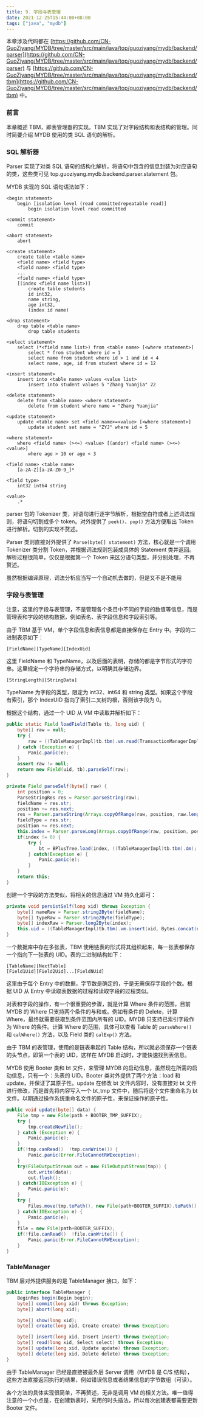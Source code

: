 ```yaml
---
title: 9. 字段与表管理
date: 2021-12-25T15:44:00+08:00
tags: ["java", "mydb"]
---
```


本章涉及代码都在 [https://github.com/CN-GuoZiyang/MYDB/tree/master/src/main/java/top/guoziyang/mydb/backend/parser](https://github.com/CN-GuoZiyang/MYDB/tree/master/src/main/java/top/guoziyang/mydb/backend/parser) 与 [https://github.com/CN-GuoZiyang/MYDB/tree/master/src/main/java/top/guoziyang/mydb/backend/tbm](https://github.com/CN-GuoZiyang/MYDB/tree/master/src/main/java/top/guoziyang/mydb/backend/tbm) 中。

### 前言

本章概述 TBM，即表管理器的实现。TBM 实现了对字段结构和表结构的管理。同时简要介绍 MYDB 使用的类 SQL 语句的解析。

### SQL 解析器

Parser 实现了对类 SQL 语句的结构化解析，将语句中包含的信息封装为对应语句的类，这些类可见 top.guoziyang.mydb.backend.parser.statement 包。

MYDB 实现的 SQL 语句语法如下：

```
<begin statement>
    begin [isolation level (read committedrepeatable read)]
        begin isolation level read committed

<commit statement>
    commit

<abort statement>
    abort

<create statement>
    create table <table name>
    <field name> <field type>
    <field name> <field type>
    ...
    <field name> <field type>
    [(index <field name list>)]
        create table students
        id int32,
        name string,
        age int32,
        (index id name)

<drop statement>
    drop table <table name>
        drop table students

<select statement>
    select (*<field name list>) from <table name> [<where statement>]
        select * from student where id = 1
        select name from student where id > 1 and id < 4
        select name, age, id from student where id = 12

<insert statement>
    insert into <table name> values <value list>
        insert into student values 5 "Zhang Yuanjia" 22

<delete statement>
    delete from <table name> <where statement>
        delete from student where name = "Zhang Yuanjia"

<update statement>
    update <table name> set <field name>=<value> [<where statement>]
        update student set name = "ZYJ" where id = 5

<where statement>
    where <field name> (><=) <value> [(andor) <field name> (><=) <value>]
        where age > 10 or age < 3

<field name> <table name>
    [a-zA-Z][a-zA-Z0-9_]*

<field type>
    int32 int64 string

<value>
    .*
```

parser 包的 Tokenizer 类，对语句进行逐字节解析，根据空白符或者上述词法规则，将语句切割成多个 token。对外提供了 `peek()`、`pop()` 方法方便取出 Token 进行解析。切割的实现不赘述。

Parser 类则直接对外提供了 `Parse(byte[] statement)` 方法，核心就是一个调用 Tokenizer 类分割 Token，并根据词法规则包装成具体的 Statement 类并返回。解析过程很简单，仅仅是根据第一个 Token 来区分语句类型，并分别处理，不再赘述。

虽然根据编译原理，词法分析应当写一个自动机去做的，但是又不是不能用

### 字段与表管理

注意，这里的字段与表管理，不是管理各个条目中不同的字段的数值等信息，而是管理表和字段的结构数据，例如表名、表字段信息和字段索引等。

由于 TBM 基于 VM，单个字段信息和表信息都是直接保存在 Entry 中。字段的二进制表示如下：

```
[FieldName][TypeName][IndexUid]
```

这里 FieldName 和 TypeName，以及后面的表明，存储的都是字节形式的字符串。这里规定一个字符串的存储方式，以明确其存储边界。

```
[StringLength][StringData]
```

TypeName 为字段的类型，限定为 int32、int64 和 string 类型。如果这个字段有索引，那个 IndexUID 指向了索引二叉树的根，否则该字段为 0。

根据这个结构，通过一个 UID 从 VM 中读取并解析如下：

```java
public static Field loadField(Table tb, long uid) {
    byte[] raw = null;
    try {
        raw = ((TableManagerImpl)tb.tbm).vm.read(TransactionManagerImpl.SUPER_XID, uid);
    } catch (Exception e) {
        Panic.panic(e);
    }
    assert raw != null;
    return new Field(uid, tb).parseSelf(raw);
}

private Field parseSelf(byte[] raw) {
    int position = 0;
    ParseStringRes res = Parser.parseString(raw);
    fieldName = res.str;
    position += res.next;
    res = Parser.parseString(Arrays.copyOfRange(raw, position, raw.length));
    fieldType = res.str;
    position += res.next;
    this.index = Parser.parseLong(Arrays.copyOfRange(raw, position, position+8));
    if(index != 0) {
        try {
            bt = BPlusTree.load(index, ((TableManagerImpl)tb.tbm).dm);
        } catch(Exception e) {
            Panic.panic(e);
        }
    }
    return this;
}
```

创建一个字段的方法类似，将相关的信息通过 VM 持久化即可：

```java
private void persistSelf(long xid) throws Exception {
    byte[] nameRaw = Parser.string2Byte(fieldName);
    byte[] typeRaw = Parser.string2Byte(fieldType);
    byte[] indexRaw = Parser.long2Byte(index);
    this.uid = ((TableManagerImpl)tb.tbm).vm.insert(xid, Bytes.concat(nameRaw, typeRaw, indexRaw));
}
```

一个数据库中存在多张表，TBM 使用链表的形式将其组织起来，每一张表都保存一个指向下一张表的 UID。表的二进制结构如下：

```
[TableName][NextTable]
[Field1Uid][Field2Uid]...[FieldNUid]
```

这里由于每个 Entry 中的数据，字节数是确定的，于是无需保存字段的个数。根据 UID 从 Entry 中读取表数据的过程和读取字段的过程类似。

对表和字段的操作，有一个很重要的步骤，就是计算 Where 条件的范围，目前 MYDB 的 Where 只支持两个条件的与和或。例如有条件的 Delete，计算 Where，最终就需要获取到条件范围内所有的 UID。MYDB 只支持已索引字段作为 Where 的条件。计算 Where 的范围，具体可以查看 Table 的 `parseWhere()` 和 `calWhere()` 方法，以及 Field 类的 `calExp()` 方法。

由于 TBM 的表管理，使用的是链表串起的 Table 结构，所以就必须保存一个链表的头节点，即第一个表的 UID，这样在 MYDB 启动时，才能快速找到表信息。

MYDB 使用 Booter 类和 bt 文件，来管理 MYDB 的启动信息，虽然现在所需的启动信息，只有一个：头表的 UID。Booter 类对外提供了两个方法：load 和 update，并保证了其原子性。update 在修改 bt 文件内容时，没有直接对 bt 文件进行修改，而是首先将内容写入一个 bt\_tmp 文件中，随后将这个文件重命名为 bt 文件。以期通过操作系统重命名文件的原子性，来保证操作的原子性。

```java
public void update(byte[] data) {
    File tmp = new File(path + BOOTER_TMP_SUFFIX);
    try {
        tmp.createNewFile();
    } catch (Exception e) {
        Panic.panic(e);
    }
    if(!tmp.canRead()  !tmp.canWrite()) {
        Panic.panic(Error.FileCannotRWException);
    }
    try(FileOutputStream out = new FileOutputStream(tmp)) {
        out.write(data);
        out.flush();
    } catch(IOException e) {
        Panic.panic(e);
    }
    try {
        Files.move(tmp.toPath(), new File(path+BOOTER_SUFFIX).toPath(), StandardCopyOption.REPLACE_EXISTING);
    } catch(IOException e) {
        Panic.panic(e);
    }
    file = new File(path+BOOTER_SUFFIX);
    if(!file.canRead()  !file.canWrite()) {
        Panic.panic(Error.FileCannotRWException);
    }
}
```

### TableManager

TBM 层对外提供服务的是 TableManager 接口，如下：

```java
public interface TableManager {
    BeginRes begin(Begin begin);
    byte[] commit(long xid) throws Exception;
    byte[] abort(long xid);

    byte[] show(long xid);
    byte[] create(long xid, Create create) throws Exception;

    byte[] insert(long xid, Insert insert) throws Exception;
    byte[] read(long xid, Select select) throws Exception;
    byte[] update(long xid, Update update) throws Exception;
    byte[] delete(long xid, Delete delete) throws Exception;
}
```

由于 TableManager 已经是直接被最外层 Server 调用（MYDB 是 C/S 结构），这些方法直接返回执行的结果，例如错误信息或者结果信息的字节数组（可读）。

各个方法的具体实现很简单，不再赘述，无非是调用 VM 的相关方法。唯一值得注意的一个小点是，在创建新表时，采用的时头插法，所以每次创建表都需要更新 Booter 文件。